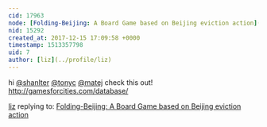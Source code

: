 ```yaml
---
cid: 17963
node: [Folding-Beijing: A Board Game based on Beijing eviction action](../notes/shanlter/12-04-2017/folding-beijing-a-board-game-based-on-beijing-eviction-action)
nid: 15292
created_at: 2017-12-15 17:09:58 +0000
timestamp: 1513357798
uid: 7
author: [liz](../profile/liz)
---
```


hi [@shanlter](/profile/shanlter) [@tonyc](/profile/tonyc) [@matej](/profile/matej) check this out! http://gamesforcities.com/database/

[liz](../profile/liz) replying to: [Folding-Beijing: A Board Game based on Beijing eviction action](../notes/shanlter/12-04-2017/folding-beijing-a-board-game-based-on-beijing-eviction-action)

